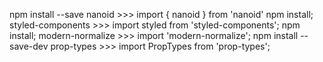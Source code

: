 npm install --save nanoid >>> import { nanoid } from 'nanoid' npm install;
styled-components >>> import styled from 'styled-components'; npm install;
modern-normalize >>> import 'modern-normalize'; npm install --save-dev
prop-types >>> import PropTypes from 'prop-types';
